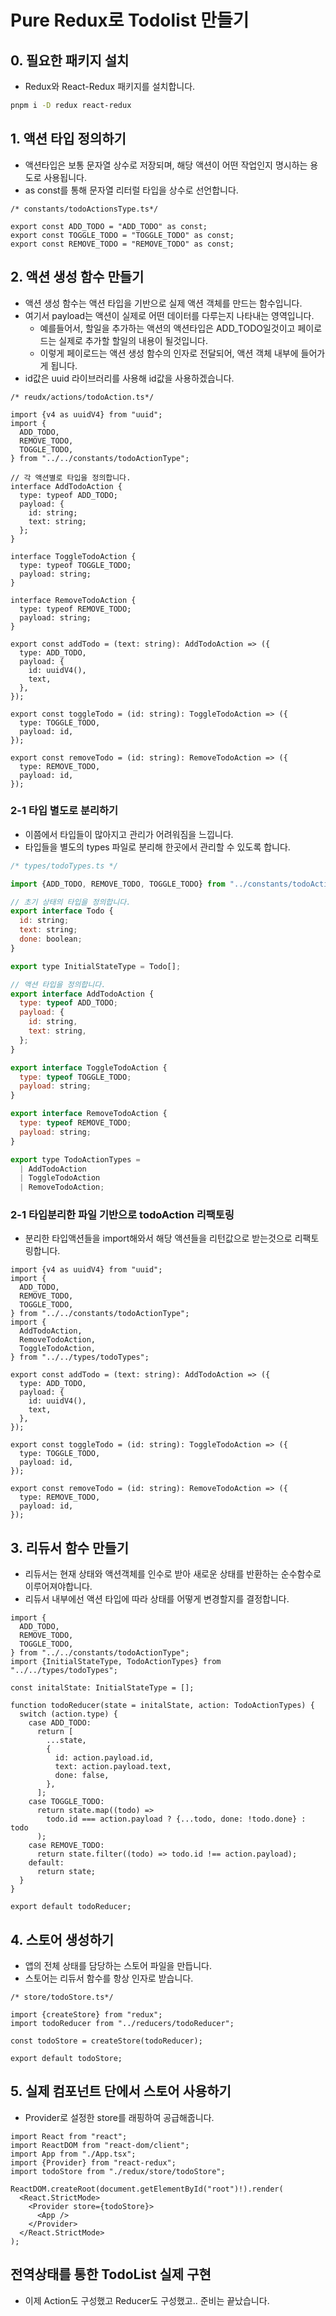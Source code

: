 # Pure Redux로 Todolist 만들기

## 0. 필요한 패키지 설치

- Redux와 React-Redux 패키지를 설치합니다.

```bash
pnpm i -D redux react-redux

```

## 1. 액션 타입 정의하기

- 액션타입은 보통 문자열 상수로 저장되며, 해당 액션이 어떤 작업인지 명시하는 용도로 사용됩니다.
- as const를 통해 문자열 리터럴 타입을 상수로 선언합니다.

```tsx
/* constants/todoActionsType.ts*/

export const ADD_TODO = "ADD_TODO" as const;
export const TOGGLE_TODO = "TOGGLE_TODO" as const;
export const REMOVE_TODO = "REMOVE_TODO" as const;
```

## 2. 액션 생성 함수 만들기

- 액션 생성 함수는 액션 타입을 기반으로 실제 액션 객체를 만드는 함수입니다.
- 여기서 payload는 액션이 실제로 어떤 데이터를 다루는지 나타내는 영역입니다.
  - 예를들어서, 할일을 추가하는 액션의 액션타입은 ADD_TODO일것이고 페이로드는 실제로 추가할 할일의 내용이 될것입니다.
  - 이렇게 페이로드는 액션 생성 함수의 인자로 전달되어, 액션 객체 내부에 들어가게 됩니다.
- id값은 uuid 라이브러리를 사용해 id값을 사용하겠습니다.

```tsx
/* reudx/actions/todoAction.ts*/

import {v4 as uuidV4} from "uuid";
import {
  ADD_TODO,
  REMOVE_TODO,
  TOGGLE_TODO,
} from "../../constants/todoActionType";

// 각 액션별로 타입을 정의합니다.
interface AddTodoAction {
  type: typeof ADD_TODO;
  payload: {
    id: string;
    text: string;
  };
}

interface ToggleTodoAction {
  type: typeof TOGGLE_TODO;
  payload: string;
}

interface RemoveTodoAction {
  type: typeof REMOVE_TODO;
  payload: string;
}

export const addTodo = (text: string): AddTodoAction => ({
  type: ADD_TODO,
  payload: {
    id: uuidV4(),
    text,
  },
});

export const toggleTodo = (id: string): ToggleTodoAction => ({
  type: TOGGLE_TODO,
  payload: id,
});

export const removeTodo = (id: string): RemoveTodoAction => ({
  type: REMOVE_TODO,
  payload: id,
});
```

### 2-1 타입 별도로 분리하기

- 이쯤에서 타입들이 많아지고 관리가 어려워짐을 느낍니다.
- 타입들을 별도의 types 파일로 분리해 한곳에서 관리할 수 있도록 합니다.

```jsx
/* types/todoTypes.ts */

import {ADD_TODO, REMOVE_TODO, TOGGLE_TODO} from "../constants/todoActionType";

// 초기 상태의 타입을 정의합니다.
export interface Todo {
  id: string;
  text: string;
  done: boolean;
}

export type InitialStateType = Todo[];

// 액션 타입을 정의합니다.
export interface AddTodoAction {
  type: typeof ADD_TODO;
  payload: {
    id: string,
    text: string,
  };
}

export interface ToggleTodoAction {
  type: typeof TOGGLE_TODO;
  payload: string;
}

export interface RemoveTodoAction {
  type: typeof REMOVE_TODO;
  payload: string;
}

export type TodoActionTypes =
  | AddTodoAction
  | ToggleTodoAction
  | RemoveTodoAction;
```

### 2-1 타입분리한 파일 기반으로 todoAction 리팩토링

- 분리한 타입액션들을 import해와서 해당 액션들을 리턴값으로 받는것으로 리팩토링합니다.

```tsx
import {v4 as uuidV4} from "uuid";
import {
  ADD_TODO,
  REMOVE_TODO,
  TOGGLE_TODO,
} from "../../constants/todoActionType";
import {
  AddTodoAction,
  RemoveTodoAction,
  ToggleTodoAction,
} from "../../types/todoTypes";

export const addTodo = (text: string): AddTodoAction => ({
  type: ADD_TODO,
  payload: {
    id: uuidV4(),
    text,
  },
});

export const toggleTodo = (id: string): ToggleTodoAction => ({
  type: TOGGLE_TODO,
  payload: id,
});

export const removeTodo = (id: string): RemoveTodoAction => ({
  type: REMOVE_TODO,
  payload: id,
});
```

## 3. 리듀서 함수 만들기

- 리듀서는 현재 상태와 액션객체를 인수로 받아 새로운 상태를 반환하는 순수함수로 이루어져야합니다.
- 리듀서 내부에선 액션 타입에 따라 상태를 어떻게 변경할지를 결정합니다.

```tsx
import {
  ADD_TODO,
  REMOVE_TODO,
  TOGGLE_TODO,
} from "../../constants/todoActionType";
import {InitialStateType, TodoActionTypes} from "../../types/todoTypes";

const initalState: InitialStateType = [];

function todoReducer(state = initalState, action: TodoActionTypes) {
  switch (action.type) {
    case ADD_TODO:
      return [
        ...state,
        {
          id: action.payload.id,
          text: action.payload.text,
          done: false,
        },
      ];
    case TOGGLE_TODO:
      return state.map((todo) =>
        todo.id === action.payload ? {...todo, done: !todo.done} : todo
      );
    case REMOVE_TODO:
      return state.filter((todo) => todo.id !== action.payload);
    default:
      return state;
  }
}

export default todoReducer;
```

## 4. 스토어 생성하기

- 앱의 전체 상태를 담당하는 스토어 파일을 만듭니다.
- 스토어는 리듀서 함수를 항상 인자로 받습니다.

```tsx
/* store/todoStore.ts*/

import {createStore} from "redux";
import todoReducer from "../reducers/todoReducer";

const todoStore = createStore(todoReducer);

export default todoStore;
```

## 5. 실제 컴포넌트 단에서 스토어 사용하기

- Provider로 설정한 store를 래핑하여 공급해줍니다.

```tsx
import React from "react";
import ReactDOM from "react-dom/client";
import App from "./App.tsx";
import {Provider} from "react-redux";
import todoStore from "./redux/store/todoStore";

ReactDOM.createRoot(document.getElementById("root")!).render(
  <React.StrictMode>
    <Provider store={todoStore}>
      <App />
    </Provider>
  </React.StrictMode>
);
```

## 전역상태를 통한 TodoList 실제 구현

- 이제 Action도 구성했고 Reducer도 구성했고.. 준비는 끝났습니다.
